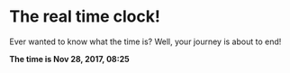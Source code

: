 # The real time clock!

Ever wanted to know what the time is? Well, your journey is about to end!

**The time is Nov 28, 2017, 08:25**